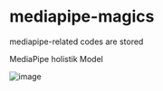 # mediapipe-magics
mediapipe-related codes are stored

MediaPipe holistik Model

![image](https://github.com/12194916/mediapipe-magics/assets/90163078/efd60fd1-9040-4471-830a-1e68168f0cd1)
